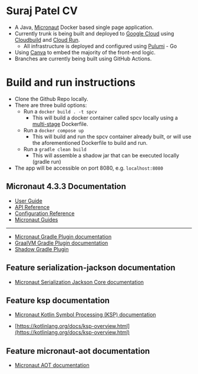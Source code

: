 # Suraj Patel CV
- A Java, [Micronaut](https://micronaut.io/) Docker based single page application.
- Currently trunk is being built and deployed to [Google Cloud](https://cloud.google.com/?hl=en) using [Cloudbuild](https://cloud.google.com/build?hl=en) and [Cloud Run](https://cloud.google.com/run?hl=en).
  - All infrastructure is deployed and configured using [Pulumi](https://pulumi.com/) - Go
- Using [Canva](https://www.canva.com/) to embed the majority of the front-end logic.
- Branches are currently being built using GitHub Actions.

# Build and run instructions
- Clone the Github Repo locally.
- There are three build options:
  - Run a `docker build . -t spcv`
    - This will build a docker container called spcv locally using a [multi-stage](https://docs.docker.com/build/building/multi-stage/) Dockerfile.
  - Run a `docker compose up`
    - This will build and run the spcv container already built, or will use the aforementioned Dockerfile to build and run.
  - Run a `gradle clean build`
    - This will assemble a shadow jar that can be executed locally (gradle run)
- The app will be accessible on port 8080, e.g. `localhost:8080`


## Micronaut 4.3.3 Documentation

- [User Guide](https://docs.micronaut.io/4.3.3/guide/index.html)
- [API Reference](https://docs.micronaut.io/4.3.3/api/index.html)
- [Configuration Reference](https://docs.micronaut.io/4.3.3/guide/configurationreference.html)
- [Micronaut Guides](https://guides.micronaut.io/index.html)
---

- [Micronaut Gradle Plugin documentation](https://micronaut-projects.github.io/micronaut-gradle-plugin/latest/)
- [GraalVM Gradle Plugin documentation](https://graalvm.github.io/native-build-tools/latest/gradle-plugin.html)
- [Shadow Gradle Plugin](https://plugins.gradle.org/plugin/com.github.johnrengelman.shadow)
## Feature serialization-jackson documentation

- [Micronaut Serialization Jackson Core documentation](https://micronaut-projects.github.io/micronaut-serialization/latest/guide/)


## Feature ksp documentation

- [Micronaut Kotlin Symbol Processing (KSP) documentation](https://docs.micronaut.io/latest/guide/#kotlin)

- [https://kotlinlang.org/docs/ksp-overview.html](https://kotlinlang.org/docs/ksp-overview.html)


## Feature micronaut-aot documentation

- [Micronaut AOT documentation](https://micronaut-projects.github.io/micronaut-aot/latest/guide/)


